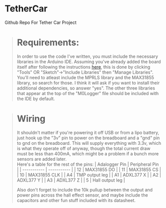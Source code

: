 # TetherCar
Github Repo For Tether Car Project 

> # Requirements:
> In order to use the code I've written, you must include the necessary libraries in the Arduino IDE. Assuming you've already added the 
> board itself after following the instructions [here](https://learn.adafruit.com/adafruit-feather-m0-adalogger/setup), this is done by 
> clicking "Tools" OR "Sketch"->"Include Libraries" then "Manage Libraries". You'll need to atleast include the MPRLS library and the 
> MAX31855 library, so search for those. I think it will ask if you want to install their additional dependencies, so answer "yes". The 
> other three libraries that appear at the top of the "M0Logger" file should be included with the IDE by default.

> # Wiring
> It shouldn't matter if you're powering it off USB or from a lipo battery, just hook up the "3v" pin to power on the breadboard and a "gnd" pin to gnd on the breadboard. This will supply everything with 3.3v, which is what they operate off of anyway, though the total current draw must be less than 400mA, which might be a problem if a bunch more sensors are added later.
> <br>
> Here's a table for the rest of the pins:
> | Adalogger Pin    | Peripheral Pin |
> | ----------- | ----------- |
> | 12     | MAX31855 DO      |
> | 11   | MAX31855 CS       |
> | 10      | MAX31855 CLK       |
> | A4   | TMP output leg        |
> | A1      | ADXL377 X       |
> | A2   | ADXL377 Y        |
> | A3      | ADXL377 Z       |
> | 5   | Hall output leg        |
>
> Also don't forget to include the 10k pullup between the output and power pins across the hall effect sensor, and maybe include the capacitors and other fun stuff included with its datasheet.